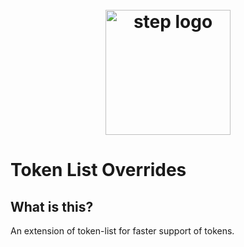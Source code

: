 <h1 align="center">
  <br>
   <img width="200" src="https://raw.githubusercontent.com/solana-labs/token-list/main/assets/mainnet/StepAscQoEioFxxWGnh2sLBDFp9d8rvKz2Yp39iDpyT/logo.png" alt="step logo"/>
  <br>
</h1>

# Token List Overrides

## What is this?

An extension of token-list for faster support of tokens.
